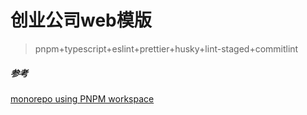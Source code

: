 # 创业公司web模版

> pnpm+typescript+eslint+prettier+husky+lint-staged+commitlint

##### 参考

[monorepo using PNPM workspace](https://dev.to/vinomanick/create-a-monorepo-using-pnpm-workspace-1ebn)
